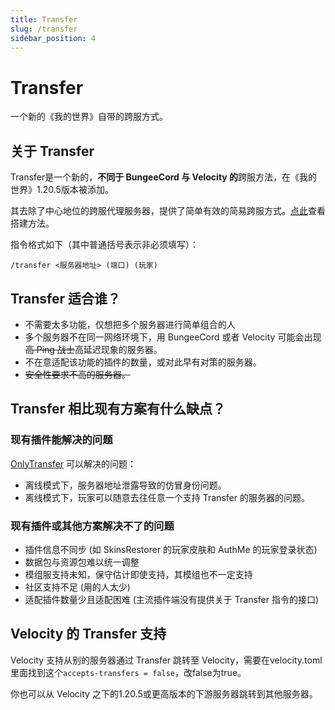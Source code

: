 ```yaml
---
title: Transfer
slug: /transfer
sidebar_position: 4
---
```

# Transfer

一个新的《我的世界》自带的跨服方式。

## 关于 Transfer

Transfer是一个新的，**不同于 BungeeCord 与 Velocity 的**跨服方法，在《我的世界》1.20.5版本被添加。

其去除了中心地位的跨服代理服务器，提供了简单有效的简易跨服方式。[点此](./build-up.md)查看搭建方法。

指令格式如下（其中普通括号表示非必须填写）：

`/transfer <服务器地址> (端口) (玩家)`

## Transfer 适合谁？

- 不需要太多功能，仅想把多个服务器进行简单组合的人
- 多个服务器不在同一网络环境下，用 BungeeCord 或者 Velocity 可能会出现~~高 Ping 战士~~高延迟现象的服务器。
- 不在意适配该功能的插件的数量，或对此早有对策的服务器。
- ~~安全性要求不高的服务器。~~

## Transfer 相比现有方案有什么缺点？
### 现有插件能解决的问题

[OnlyTransfer](https://bilibili.com/opus/1062419036109799429) 可以解决的问题：

- 离线模式下，服务器地址泄露导致的仿冒身份问题。
- 离线模式下，玩家可以随意去往任意一个支持 Transfer 的服务器的问题。

### 现有插件或其他方案解决不了的问题

- 插件信息不同步 (如 SkinsRestorer 的玩家皮肤和 AuthMe 的玩家登录状态)
- 数据包与资源包难以统一调整
- 模组服支持未知，保守估计即使支持，其模组也不一定支持
- 社区支持不足 (用的人太少)
- 适配插件数量少且适配困难 (主流插件端没有提供关于 Transfer 指令的接口)

## Velocity 的 Transfer 支持

Velocity 支持从别的服务器通过 Transfer 跳转至 Velocity，需要在velocity.toml里面找到这个`accepts-transfers = false`，改false为true。

你也可以从 Velocity 之下的1.20.5或更高版本的下游服务器跳转到其他服务器。
